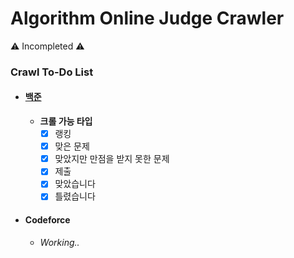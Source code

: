 # Algorithm Online Judge Crawler

⚠️ Incompleted ⚠️



### Crawl To-Do List

- #### [백준](https://www.acmicpc.net)

  - **크롤 가능 타입**
    - [x] 랭킹
    - [x] 맞은 문제
    - [x] 맞았지만 만점을 받지 못한 문제
    - [x] 제출
    - [x] 맞았습니다
    - [x] 틀렸습니다

- #### **Codeforce**

  - *Working..*

